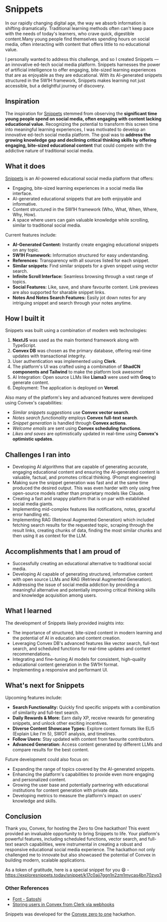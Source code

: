 # Snippets

In our rapidly changing digital age, the way we absorb information is shifting dramatically. Traditional learning methods often can't keep pace with the needs of today's learners, who crave quick, digestible content.Many young people find themselves spending hours on social media, often interacting with content that offers little to no educational value.

I personally wanted to address this challenge, and so I created Snippets — an innovative ed-tech social media platform. Snippets harnesses the power of artificial intelligence to offer engaging, bite-sized learning experiences that are as enjoyable as they are educational. With its AI-generated snippets structured in the 5W1H framework, Snippets makes learning not just accessible, but a delightful journey of discovery.

## Inspiration
The inspiration for [Snippets](https://exploresnippets.today) stemmed from observing the **significant time young people spend on social media, often engaging with content lacking educational value.** Recognizing the potential to transform this screen time into meaningful learning experiences, I was motivated to develop an innovative ed-tech social media platform. The goal was to **address the growing knowledge gap and declining critical thinking skills by offering engaging, bite-sized educational content** that could compete with the addictive nature of traditional social media.

## What it does
[Snippets](https://exploresnippets.today) is an AI-powered educational social media platform that offers:
- Engaging, bite-sized learning experiences in a social media like interface.
- AI-generated educational snippets that are both enjoyable and informative.
- Content structured in the 5W1H framework (Who, What, When, Where, Why, How).
- A space where users can gain valuable knowledge while scrolling, similar to traditional social media.

Current features include:
- **AI-Generated Content:** Instantly create engaging educational snippets on any topic.
- **5W1H Framework:** Information structured for easy understanding.
- **References:** Transparency with all sources listed for each snippet.
- **Similar snippets:** Find similar snippets for a given snippet using vector search.
- **Infinite Scroll Interface:** Seamless browsing through a vast range of topics.
- **Social Features:** Like, save, and share favourite content. Link previews are also supported for sharable snippet links.
- **Notes And Notes Search Features:** Easily jot down notes for any intriguing snippet and search through your notes anytime.

## How I built it
Snippets was built using a combination of modern web technologies:
1. **NextJS** was used as the main frontend framework along with TypeScript.
2. **Convex DB** was chosen as the primary database, offering real-time updates with transactional integrity.
3. User authentication was implemented using **Clerk**.
4. The platform's UI was crafted using a combination of **ShadCN components and Tailwind** to make the platform look awesome!
5. AI Integration: Open source LLMs like **Llama3** were used with **Groq** to generate content.
6. Deployment: The application is deployed on **Vercel**.

Also many of the platform's key and advanced features were developed using Convex's capabilities:
- _Similar snippets suggestions_ use **Convex vector search**.
- _Notes search functionality_ employs **Convex full-text search**.
- _Snippet generation_ is handled through **Convex actions**.
- _Welcome emails_ are sent using **Convex scheduling functions**.
- _Likes and saves_ are optimistically updated in real-time using **Convex's optimistic updates**.

## Challenges I ran into
- Developing AI algorithms that are capable of generating accurate, engaging educational content and ensuring the AI-generated content is valuable, factual, and promotes critical thinking. (Prompt engineering)
- Making sure the snippet generation was fast and at the same time produced the desired output. This was even harder with only using free open-source models rather than proprietary models like Claude.
- Creating a fast and snappy platform that is on par with established social media giants.
- Implementing mid-complex features like notifications, notes, graceful error handling etc.
- Implementing RAG (Retrieval Augmented Generation) which included fetching search results for the requested topic, scraping through the result links, creating chunks of data, finding the most similar chunks and then using it as context for the LLM.

## Accomplishments that I am proud of
- Successfully creating an educational alternative to traditional social media.
- Developing AI capable of generating structured, informative content with open source LLMs and RAG (Retrieval Augmented Generation).
- Addressing the issue of social media addiction by providing a meaningful alternative and potentially improving critical thinking skills and knowledge acquisition among users.

## What I learned
The development of Snippets likely provided insights into:
- The importance of structured, bite-sized content in modern learning and the potential of AI in education and content creation.
- Leveraging Convex DB's advanced features like vector search, full-text search, and scheduled functions for real-time updates and content recommendations.
- Integrating and fine-tuning AI models for consistent, high-quality educational content generation in the 5W1H format.
- Implementing a responsive and performant UI.

## What's next for Snippets
Upcoming features include:
- **Search Functionality:** Quickly find specific snippets with a combination of similarity and full-text search.
- **Daily Rewards & More:** Earn daily XP, receive rewards for generating snippets, and unlock other exciting incentives.
- **Diverse Content Showcase Types:** Explore content formats like ELI5 (Explain Like I'm 5), SWOT analysis, and timelines.
- **Follow Users:** Stay updated with content from favourite contributors.
- **Advanced Generation:** Access content generated by different LLMs and compare results for the best content.

Future development could also focus on:
- Expanding the range of topics covered by the AI-generated snippets.
- Enhancing the platform's capabilities to provide even more engaging and personalized content.
- Growing the user base and potentially partnering with educational institutions for content generation with private data.
- Developing metrics to measure the platform's impact on users' knowledge and skills.

## Conclusion
Thank you, Convex, for hosting the Zero to One hackathon! This event provided an invaluable opportunity to bring Snippets to life. Your platform's powerful features, including scheduled functions, vector search, and full-text search capabilities, were instrumental in creating a robust and responsive educational social media experience. The hackathon not only challenged me to innovate but also showcased the potential of Convex in building modern, scalable applications. 

As a token of gratitude, here is a special snippet for you 😄 - https://exploresnippets.today/snippet/k17c0ajj7ggn1n2zm1mycas4bn70zyq3

### Other References
- [Font - Satoshi](https://www.fontshare.com/fonts/cabinet-grotesk)
- [Storing users in Convex from Clerk via webhooks](https://docs.convex.dev/auth/database-auth)

Snippets was developed for the [Convex zero to one](https://convexhackathon2.devpost.com/) hackathon.